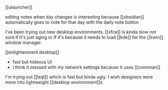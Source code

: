 [[ulauncher]]

editing notes when day changes is interesting because [[obsidian]] automatically goes to note for that day with the daily note button

I've been trying out new desktop environments. [[xfce]] is kinda slow not sure if it's just aging or if it's because it needs to load [[kde]] for the [[kwin]] window manager. 

[[enlightenment desktop]]
-	fast but hideous UI
-	I think it messed with my network settings because it uses [[connman]]


I'm trying out [[lxqt]] which is fast but kinda ugly. I wish designers were more into lightweight [[desktop environment]]s

